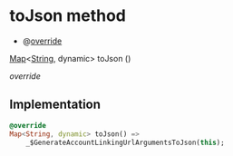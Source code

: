 


# toJson method







- @[override](https://api.dart.dev/stable/2.12.3/dart-core/override-constant.html)

[Map](https://api.dart.dev/stable/2.12.3/dart-core/Map-class.html)&lt;[String](https://api.dart.dev/stable/2.12.3/dart-core/String-class.html), dynamic> toJson
()

_override_






## Implementation

```dart
@override
Map<String, dynamic> toJson() =>
    _$GenerateAccountLinkingUrlArgumentsToJson(this);
```








